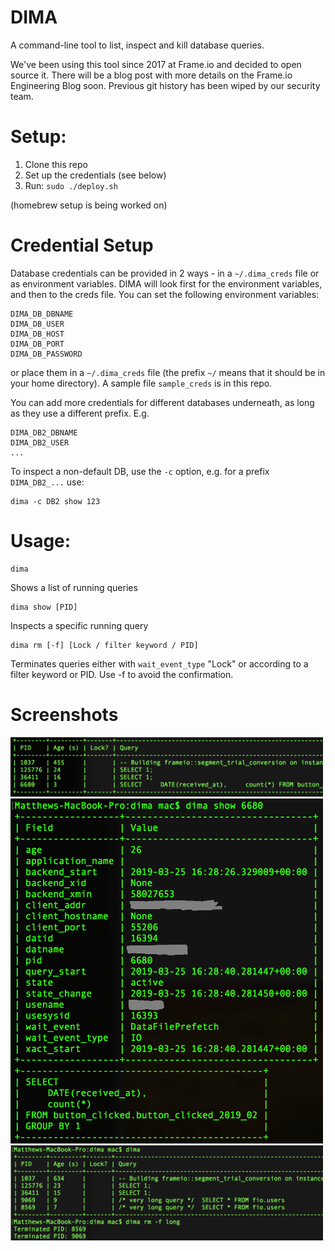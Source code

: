 
# DIMA

A command-line tool to list, inspect and kill database queries.

We've been using this tool since 2017 at Frame.io and decided to open source it. There will be a blog post with more details on the Frame.io Engineering Blog soon. Previous git history has been wiped by our security team.

# Setup:

1. Clone this repo
2. Set up the credentials (see below)
3. Run: `sudo ./deploy.sh`

(homebrew setup is being worked on)

# Credential Setup

Database credentials can be provided in 2 ways - in a `~/.dima_creds` file or as environment variables. DIMA will look first for the environment variables, and then to the creds file. You can set the following environment variables:

	DIMA_DB_DBNAME
	DIMA_DB_USER
	DIMA_DB_HOST
	DIMA_DB_PORT
	DIMA_DB_PASSWORD

or place them in a `~/.dima_creds` file (the prefix `~/` means that it should be in your home directory). A sample file `sample_creds` is in this repo. 

You can add more credentials for different databases underneath, as long as they use a different prefix. E.g.

	DIMA_DB2_DBNAME
	DIMA_DB2_USER
	...

To inspect a non-default DB, use the `-c` option, e.g. for a prefix `DIMA_DB2_...` use:

	dima -c DB2 show 123

# Usage:

	dima
Shows a list of running queries

	dima show [PID]
Inspects a specific running query

	dima rm [-f] [Lock / filter keyword / PID]	

Terminates queries either with `wait_event_type` "Lock" or according to a filter keyword or PID. Use -f to avoid the confirmation.

# Screenshots

<img src="https://github.com/Frameio/homebrew-dima/raw/master/img/dima_cmd.png" alt="dima command" width="500"/>
<img src="https://github.com/Frameio/homebrew-dima/raw/master/img/dima_show_cmd.png" alt="dima show command" width="500"/>
<img src="https://github.com/Frameio/homebrew-dima/raw/master/img/dima_rm_cmd.png" alt="dima rm command" width="500"/>

